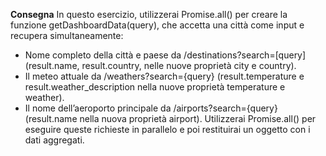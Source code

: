 **Consegna**
In questo esercizio, utilizzerai Promise.all() per creare la funzione getDashboardData(query), che accetta una città come input e recupera simultaneamente:
- Nome completo della città e paese da  /destinations?search=[query] (result.name, result.country, nelle nuove proprietà city e country).
- Il meteo attuale da /weathers?search={query}
(result.temperature e result.weather_description nella nuove proprietà temperature e weather).
- Il nome dell’aeroporto principale da /airports?search={query} (result.name nella nuova proprietà airport).
Utilizzerai Promise.all() per eseguire queste richieste in parallelo e poi restituirai un oggetto con i dati aggregati.
